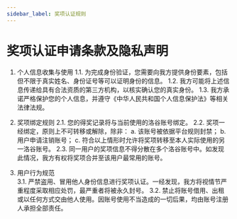 ```yaml
---
sidebar_label: 奖项认证规则
---
```


# 奖项认证申请条款及隐私声明

1. 个人信息收集与使用
   1.1. 为完成身份验证，您需要向我方提供身份要素，包括但不限于真实姓名、身份证号等可以证明身份的信息。
   1.2. 我方可能将上述信息传递给具有合法资质的第三方机构，以核实确认您的真实身份。
   1.3. 我方承诺严格保护您的个人信息，并遵守《中华人民共和国个人信息保护法》等相关法律法规。

2. 奖项绑定规则
   2.1. 您的得奖记录将与当前使用的洛谷账号绑定。
   2.2. 奖项一经绑定，原则上不可转移或解除，除非：
        a. 该账号被依据平台规则封禁；
        b. 用户申请注销账号；
        c. 符合以上情形时允许将奖项转移至本人实际使用的另一洛谷账号。
   2.3. 同一用户的奖项信息不得分散在多个洛谷账号中。如发现此情况，我方有权将奖项合并至该用户最常用的账号。

3. 用户行为规范  
   3.1. 严禁盗用、冒用他人身份信息进行奖项认证。一经发现，我方将视情节严重程度采取相应处罚，最严重者将被永久封号。
   3.2. 禁止将账号借用、出租或以任何方式交由他人使用。因账号使用不当造成的一切后果，均由账号注册人承担全部责任。
